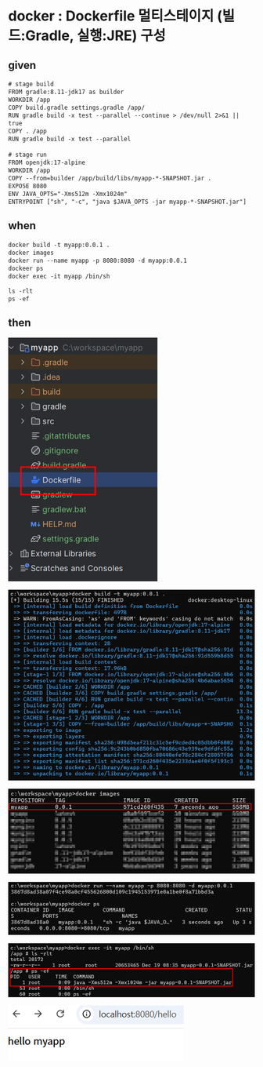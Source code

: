 # docker : Dockerfile 멀티스테이지 (빌드:Gradle, 실행:JRE) 구성

## given

```
# stage build
FROM gradle:8.11-jdk17 as builder
WORKDIR /app
COPY build.gradle settings.gradle /app/
RUN gradle build -x test --parallel --continue > /dev/null 2>&1 || true
COPY . /app
RUN gradle build -x test --parallel

# stage run
FROM openjdk:17-alpine
WORKDIR /app
COPY --from=builder /app/build/libs/myapp-*-SNAPSHOT.jar .
EXPOSE 8080
ENV JAVA_OPTS="-Xms512m -Xmx1024m"
ENTRYPOINT ["sh", "-c", "java $JAVA_OPTS -jar myapp-*-SNAPSHOT.jar"]
```

## when

```
docker build -t myapp:0.0.1 .
docker images
docker run --name myapp -p 8080:8080 -d myapp:0.0.1
dockeer ps
docker exec -it myapp /bin/sh
```

```
ls -rlt
ps -ef
```

## then

![20241219_173624.png](..%2F..%2Fimages%2F20241219_173624.png)

![20241219_173648.png](..%2F..%2Fimages%2F20241219_173648.png)

![20241219_173722.png](..%2F..%2Fimages%2F20241219_173722.png)

![20241219_173758.png](..%2F..%2Fimages%2F20241219_173758.png)

![20241219_173905.png](..%2F..%2Fimages%2F20241219_173905.png)

![20241219_173923.png](..%2F..%2Fimages%2F20241219_173923.png)